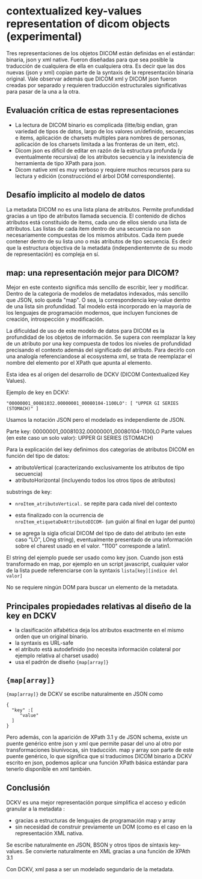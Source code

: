 # contextualized key-values representation of dicom objects (experimental)

Tres representaciones de los objetos DICOM están definidas en el estándar: binaria, json y xml native. Fueron diseñadas para que sea posible la traducción de cualquiera de ella en cualquiera otra. Es decir que las dos nuevas (json y xml) copian parte de la syntaxis de la representación binaria original. Vale observar además que DICOM xml y DICOM json fueron creadas por separado y requieren traducción estructurales significativas para pasar de la una a la otra.


## Evaluación crítica de estas representaciones

- La lectura de DICOM binario es complicada (litte/big endian, gran variedad de tipos de datos, largo de los valores un/definido, secuencias e items, aplicación de charsets multiples para nombres de personas, aplicación de los charsets limitada a las fronteras de un item, etc). 
- Dicom json es dificil de editar en razón de la estructura profunda (y eventualmente recursiva) de los atributos secuencia y la inexistencia de herramienta de tipo XPath para json. 
- Dicom native xml es muy verboso y requiere muchos recursos para su lectura y edición (construcciónd el árbol DOM correspondiente). 


## Desafío implicito al modelo de datos

La metadata DICOM no es una lista plana de atributos. Permite profundidad gracias a un tipo de atributos llamada secuencia. El contenido de dichos atributos está constituido de items, cada uno de ellos siendo una lista de attributos. Las listas de cada item dentro de una secuencia no son necesariamente compuestas de los mismos atributos. Cada item puede contener dentro de su lista uno o más atributos de tipo secuencia.
Es decir que la estructura objectiva de la metadata (independientemnte de su modo de representación) es compleja en sí.


## map: una representación mejor para DICOM?

Mejor en este contexto significa más sencillo de escribir, leer y modificar. Dentro de la categoria de modelos de metadatos indexados, más sencillo que JSON, solo queda "map". O sea, la correspondencia key-value dentro de una lista sin profundidad. Tal modelo está incorporado en la mayoría de los lenguajes de programación modernos, que incluyen funciones de creación, introspección y modificación.

La dificuldad de uso de este modelo de datos para DICOM es la profundidad de los objetos de información. Se supera con reemplazar la key de un atributo por una key compuesta de todos los niveles de profundidad precisando el contexto además del significado del atributo. Para decirlo con una analogía referenciandose al ecosystema xml, se trata de reemplazar el nombre del elemento por el XPath que apunta al elemento.

Esta idea es al origen del desarrollo de DCKV (DICOM Contextualized Key Values).

Ejemplo de key en DCKV:

```"00000001_00081032.00000001_00080104-1100LO": [ "UPPER GI SERIES (STOMACH)" ]```

Usamos la notación JSON pero el modelado es independiente de JSON.

Parte key: 00000001_00081032.00000001_00080104-1100LO
Parte values (en este caso un solo valor): UPPER GI SERIES (STOMACH) 

Para la explicación del key definimos dos categorias de atributos DICOM en función del tipo de datos:
- atributoVertical (caracterizando exclusivamente los atributos de tipo secuencia)
- atributoHorizontal (incluyendo todos los otros tipos de atributos)


substrings de key: 

- ```nroItem_atributoVertical.``` 
se repite para cada nivel del contexto

- esta finalizado con la ocurrencia de  
```nroItem_etiquetaDeAttributoDICOM-```
 (un guión al final en lugar del punto) 
 
- se agrega la sigla oficial DICOM del tipo de dato del atributo (en este caso "LO", LOng string), eventualmente presentado de una información sobre el charest usado en el valor. "1100" corresponde a latin1. 

El string del ejemplo puede ser usado como key json. Cuando json está transformado en map, por ejemplo en un script javascript, cualquier valor de la lista puede referenciarse con la syntaxis 
```lista[key][índice del valor]```

No se requiere ningún DOM para buscar un elemento de la metadata.


## Principales propiedades relativas al diseño de la key en DCKV

- la clasificación alfabética deja los atributos exactmente en el mismo orden que un original binario.
- la syntaxis es URL-safe
- el atributo está autodefinido (no necesita información colateral por ejemplo relativa al charset usado)
- usa el padrón de diseño ```{map[array]}```


## ```{map[array]}```

```{map[array]}``` de DCKV se escribe naturalmente en JSON como
```
{
  "key" :[
     "value"
  ]
}
```

Pero además, con la aparición de XPath 3.1 y de JSON schema, existe un puente genérico entre json y xml que permite pasar del uno al otro por transformaciones biunívocas, sin traducción. map y array son parte de este puente genérico, lo que significa que si traducimos DICOM binario a DCKV escrito en json, podemos aplicar una función XPath básica estándar para tenerlo disponible en xml también.


## Conclusión

DCKV es una mejor representación porque simplifica el acceso y edicón granular a la metadata :
- gracias a estructuras de lenguajes de programación map y array 
- sin necesidad de construir previamente un DOM (como es el caso en la representación XML nativa.

Se escribe naturalmente en JSON, BSON y otros tipos de síntaxis key-values.
Se convierte naturalmente en XML gracias a una función de XPAth 3.1

Con DCKV, xml pasa a ser un modelado segundario de la metadata.

